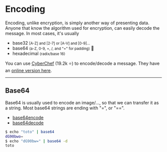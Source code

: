 # Encoding

<div class="row row-cols-md-2"><div>

Encoding, unlike encryption, is simply another way of presenting data. Anyone that know the algorithm used for encryption, can easily decode the message. In most cases, it's usually

* base32 <small>[A-Z] and [2-7] or [A-V] and [0-9]...</small>
* base64 <small>(a-Z, 0-9, +, /, and "=" for padding)</small> 📌
* hexadecimal <small>(radix/base 16)</small>
</div><div>

You can use [CyberChef](https://github.com/gchq/CyberChef) (19.2k ⭐) to encode/decode a message. They have an [online version here](https://gchq.github.io/CyberChef/).
</div></div>

<hr class="sep-both">

## Base64

<div class="row row-cols-md-2"><div class="align-self-center">

Base64 is usually used to encode an image/..., so that we can transfer it as a string. Most base64 strings are ending with "=", or "==".

* [base64encode](https://www.base64encode.org/)
* [base64decode](https://www.base64decode.org/)
</div><div>

```bash
$ echo "toto" | base64
dG90bwo=
$ echo "dG90bw=" | base64 -d
toto
```
</div></div>